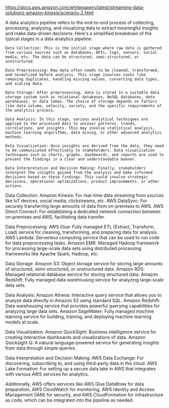 https://docs.aws.amazon.com/whitepapers/latest/streaming-data-solutions-amazon-kinesis/scenario-2.html

A data analytics pipeline refers to the end-to-end process of collecting, processing, analyzing, and visualizing data to extract meaningful insights and make data-driven decisions. Here's a simplified breakdown of the typical stages in a data analytics pipeline:

    Data Collection: This is the initial stage where raw data is gathered from various sources such as databases, APIs, logs, sensors, social media, etc. The data can be structured, semi-structured, or unstructured.

    Data Preprocessing: Raw data often needs to be cleaned, transformed, and normalized before analysis. This stage involves tasks like removing duplicates, handling missing values, converting data types, and scaling data.

    Data Storage: After preprocessing, data is stored in a suitable data storage system such as relational databases, NoSQL databases, data warehouses, or data lakes. The choice of storage depends on factors like data volume, velocity, variety, and the specific requirements of the analytics process.

    Data Analysis: In this stage, various analytical techniques are applied to the processed data to uncover patterns, trends, correlations, and insights. This may involve statistical analysis, machine learning algorithms, data mining, or other advanced analytics methods.

    Data Visualization: Once insights are derived from the data, they need to be communicated effectively to stakeholders. Data visualization techniques such as charts, graphs, dashboards, and reports are used to present the findings in a clear and understandable manner.

    Data Interpretation and Decision Making: Finally, stakeholders interpret the insights gained from the analysis and make informed decisions based on those findings. This could involve strategic decisions, operational optimizations, product improvements, or other actions.



  Data Collection:
        Amazon Kinesis: For real-time data streaming from sources like IoT devices, social media, clickstreams, etc.
        AWS DataSync: For securely transferring large amounts of data from on-premises to AWS.
        AWS Direct Connect: For establishing a dedicated network connection between on-premises and AWS, facilitating data transfer.

  Data Preprocessing:
        AWS Glue: Fully managed ETL (Extract, Transform, Load) service for cleaning, transforming, and preparing data for analysis.
        AWS Lambda: Serverless computing service that can be used to run code for data preprocessing tasks.
        Amazon EMR: Managed Hadoop framework for processing large-scale data sets using distributed processing frameworks like Apache Spark, Hadoop, etc.

  Data Storage:
        Amazon S3: Object storage service for storing large amounts of structured, semi-structured, or unstructured data.
        Amazon RDS: Managed relational database service for storing structured data.
        Amazon Redshift: Fully managed data warehousing service for analyzing large-scale data sets.

  Data Analysis:
        Amazon Athena: Interactive query service that allows you to analyze data directly in Amazon S3 using standard SQL.
        Amazon Redshift: Data warehousing service that provides powerful querying capabilities for analyzing large data sets.
        Amazon SageMaker: Fully managed machine learning service for building, training, and deploying machine learning models at scale.

  Data Visualization:
        Amazon QuickSight: Business intelligence service for creating interactive dashboards and visualizations of data.
        Amazon Quicksight Q: A natural language-powered service for generating insights from data through simple queries.

  Data Interpretation and Decision Making:
        AWS Data Exchange: For discovering, subscribing to, and using third-party data in the cloud.
        AWS Lake Formation: For setting up a secure data lake in AWS that integrates with various AWS services for analytics.

Additionally, AWS offers services like AWS Glue DataBrew for data preparation, AWS CloudWatch for monitoring, AWS Identity and Access Management (IAM) for security, and AWS CloudFormation for infrastructure as code, which can be integrated into the pipeline as needed.
